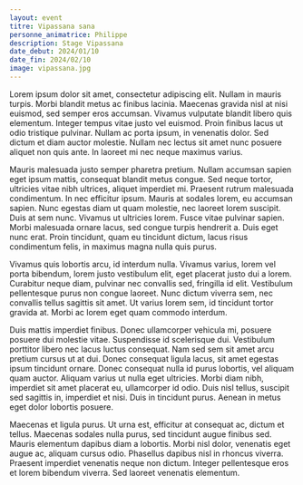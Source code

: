 ```yaml
---
layout: event
titre: Vipassana sana
personne_animatrice: Philippe
description: Stage Vipassana
date_debut: 2024/01/10
date_fin: 2024/02/10
image: vipassana.jpg
---
```


Lorem ipsum dolor sit amet, consectetur adipiscing elit. Nullam in mauris turpis. Morbi blandit metus ac finibus lacinia. Maecenas gravida nisl at nisi euismod, sed semper eros accumsan. Vivamus vulputate blandit libero quis elementum. Integer tempus vitae justo vel euismod. Proin finibus lacus ut odio tristique pulvinar. Nullam ac porta ipsum, in venenatis dolor. Sed dictum et diam auctor molestie. Nullam nec lectus sit amet nunc posuere aliquet non quis ante. In laoreet mi nec neque maximus varius.

Mauris malesuada justo semper pharetra pretium. Nullam accumsan sapien eget ipsum mattis, consequat blandit metus congue. Sed neque tortor, ultricies vitae nibh ultrices, aliquet imperdiet mi. Praesent rutrum malesuada condimentum. In nec efficitur ipsum. Mauris at sodales lorem, eu accumsan sapien. Nunc egestas diam ut quam molestie, nec laoreet lorem suscipit. Duis at sem nunc. Vivamus ut ultricies lorem. Fusce vitae pulvinar sapien. Morbi malesuada ornare lacus, sed congue turpis hendrerit a. Duis eget nunc erat. Proin tincidunt, quam eu tincidunt dictum, lacus risus condimentum felis, in maximus magna nulla quis purus.

Vivamus quis lobortis arcu, id interdum nulla. Vivamus varius, lorem vel porta bibendum, lorem justo vestibulum elit, eget placerat justo dui a lorem. Curabitur neque diam, pulvinar nec convallis sed, fringilla id elit. Vestibulum pellentesque purus non congue laoreet. Nunc dictum viverra sem, nec convallis tellus sagittis sit amet. Ut varius lorem sem, id tincidunt tortor gravida at. Morbi ac lorem eget quam commodo interdum.

Duis mattis imperdiet finibus. Donec ullamcorper vehicula mi, posuere posuere dui molestie vitae. Suspendisse id scelerisque dui. Vestibulum porttitor libero nec lacus luctus consequat. Nam sed sem sit amet arcu pretium cursus ut at dui. Donec consequat ligula lacus, sit amet egestas ipsum tincidunt ornare. Donec consequat nulla id purus lobortis, vel aliquam quam auctor. Aliquam varius ut nulla eget ultricies. Morbi diam nibh, imperdiet sit amet placerat eu, ullamcorper id odio. Duis nisl tellus, suscipit sed sagittis in, imperdiet et nisi. Duis in tincidunt purus. Aenean in metus eget dolor lobortis posuere.

Maecenas et ligula purus. Ut urna est, efficitur at consequat ac, dictum et tellus. Maecenas sodales nulla purus, sed tincidunt augue finibus sed. Mauris elementum dapibus diam a lobortis. Morbi nisl dolor, venenatis eget augue ac, aliquam cursus odio. Phasellus dapibus nisl in rhoncus viverra. Praesent imperdiet venenatis neque non dictum. Integer pellentesque eros et lorem bibendum viverra. Sed laoreet venenatis elementum. 

